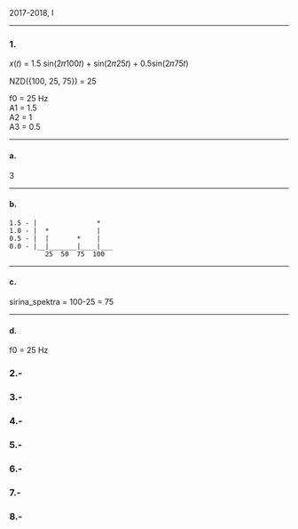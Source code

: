 2017-2018, I

---

### 1.

𝑥(𝑡) = 1.5 sin(2𝜋100𝑡) + sin(2𝜋25𝑡) + 0.5sin(2𝜋75𝑡)

NZD({100, 25, 75}) = 25

f0 = 25 Hz  
A1 = 1.5  
A2 = 1  
A3 = 0.5  

---

#### a.

3

---
#### b.

```  
1.5 - |               *
1.0 - |  *            |
0.5 - |  |       *    |
0.0 - |__|_______|____|___
         25  50  75  100
```

---
#### c.

sirina_spektra = 100-25 = 75

---

#### d.

f0 = 25 Hz


### 2.-




### 3.-




### 4.-




### 5.-




### 6.-




### 7.-




### 8.-

